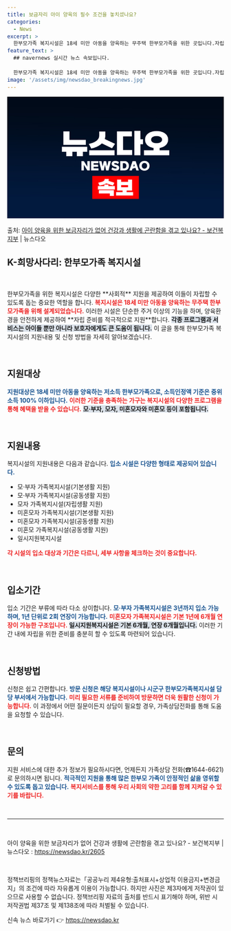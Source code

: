 ```yaml
---
title: 보금자리 아이 양육의 필수 조건을 놓치셨나요?
categories:
  - News
excerpt: >
  한부모가족 복지시설은 18세 미만 아동을 양육하는 무주택 한부모가족을 위한 곳입니다.자립을 준비할 수 있도록…
feature_text: >
  ## navernews 실시간 뉴스 속보입니다.

  한부모가족 복지시설은 18세 미만 아동을 양육하는 무주택 한부모가족을 위한 곳입니다.자립을 준비할 수 있도록…
image: '/assets/img/newsdao_breakingnews.jpg'
---
```


![뉴스다오 속보](/assets/img/newsdao_breakingnews.jpg)

<p>출처: <a href="https://newsdao.kr/2605" rel="dofollow">아이 양육을 위한 보금자리가 없어 건강과 생활에 곤란함을 겪고 있나요? - 보건복지부</a> | 뉴스다오</p>

<h2 data-ke-size="size26">K-희망사다리: 한부모가족 복지시설</h2>

<p data-ke-size="size16">&nbsp;</p> 
한부모가족을 위한 복지시설은 다양한 **사회적** 지원을 제공하여 이들이 자립할 수 있도록 돕는 중요한 역할을 합니다. <b><span style="color: #ee2323;">복지시설은 18세 미만 아동을 양육하는 무주택 한부모가족을 위해 설계되었습니다.</span></b> 이러한 시설은 단순한 주거 이상의 기능을 하며, 양육환경을 안전하게 제공하여 **자립 준비를 적극적으로 지원**합니다. <b><span style="background-color: #21538527;">각종 프로그램과 서비스는 아이들 뿐만 아니라 보호자에게도 큰 도움이 됩니다.</span></b> 이 글을 통해 한부모가족 복지시설의 지원내용 및 신청 방법을 자세히 알아보겠습니다.

<p data-ke-size="size16">&nbsp;</p> 

## 지원대상

<b><span style="color: #1a5490;">지원대상은 18세 미만 아동을 양육하는 저소득 한부모가족으로, 소득인정액 기준은 중위소득 100% 이하입니다.</span></b> <b><span style="color: #ee2323;">이러한 기준을 충족하는 가구는 복지시설의 다양한 프로그램을 통해 혜택을 받을 수 있습니다.</span></b> <b><span style="background-color: #21538527;">모·부자, 모자, 미혼모자와 미혼모 등이 포함됩니다.</span></b> 

<p data-ke-size="size16">&nbsp;</p>

## 지원내용

복지시설의 지원내용은 다음과 같습니다. <b><span style="color: #1a5490;">입소 시설은 다양한 형태로 제공되어 있습니다.</span></b> 

<ul>
  <li>모·부자 가족복지시설(기본생활 지원)</li>
  <li>모·부자 가족복지시설(공동생활 지원)</li>
  <li>모자 가족복지시설(자립생활 지원)</li>
  <li>미혼모자 가족복지시설(기본생활 지원)</li>
  <li>미혼모자 가족복지시설(공동생활 지원)</li>
  <li>미혼모 가족복지시설(공동생활 지원)</li>
  <li>일시지원복지시설</li>
</ul>

<b><span style="color: #ee2323;">각 시설의 입소 대상과 기간은 다르니, 세부 사항을 체크하는 것이 중요합니다.</span></b> 

<p data-ke-size="size16">&nbsp;</p>

## 입소기간

입소 기간은 부류에 따라 다소 상이합니다. <b><span style="color: #1a5490;">모·부자 가족복지시설은 3년까지 입소 가능하며, 1년 단위로 2회 연장이 가능합니다.</span></b> <b><span style="color: #ee2323;">미혼모자 가족복지시설은 기본 1년에 6개월 연장이 가능한 구조입니다.</span></b> <b><span style="background-color: #21538527;">일시지원복지시설은 기본 6개월, 연장 6개월입니다.</span></b> 이러한 기간 내에 자립을 위한 준비를 충분히 할 수 있도록 마련되어 있습니다. 

<p data-ke-size="size16">&nbsp;</p>

## 신청방법

신청은 쉽고 간편합니다. <b><span style="color: #1a5490;">방문 신청은 해당 복지시설이나 시군구 한부모가족복지시설 담당 부서에서 가능합니다.</span></b> <b><span style="color: #ee2323;">미리 필요한 서류를 준비하여 방문하면 더욱 원활한 신청이 가능합니다.</span></b> 이 과정에서 어떤 질문이든지 상담이 필요할 경우, 가족상담전화를 통해 도움을 요청할 수 있습니다.

<p data-ke-size="size16">&nbsp;</p>

## 문의

지원 서비스에 대한 추가 정보가 필요하시다면, 언제든지 가족상담 전화(☎1644-6621)로 문의하시면 됩니다. <b><span style="color: #1a5490;">적극적인 지원을 통해 많은 한부모 가족이 안정적인 삶을 영위할 수 있도록 돕고 있습니다.</span></b> <b><span style="color: #ee2323;">복지서비스를 통해 우리 사회의 약한 고리를 함께 지켜갈 수 있기를 바랍니다.</span></b>

<p data-ke-size="size16">&nbsp;</p> 

<hr>

<p data-ke-size="size16">&nbsp;</p> 

아이 양육을 위한 보금자리가 없어 건강과 생활에 곤란함을 겪고 있나요? - 보건복지부 | 뉴스다오 : <a href="https://newsdao.kr/2605">https://newsdao.kr/2605</a>

<p data-ke-size="size16">&nbsp;</p>

정책브리핑의 정책뉴스자료는「공공누리 제4유형:출처표시+상업적 이용금지+변경금지」의 조건에 따라 자유롭게 이용이 가능합니다. 하지만 사진은 제3자에게 저작권이 있으므로 사용할 수 없습니다. 정책브리핑 자료의 출처를 반드시 표기해야 하며, 위반 시 저작권법 제37조 및 제138조에 따라 처벌될 수 있습니다. 

신속 뉴스 바로가기 👉 <a href="https://newsdao.kr" rel="dofollow">https://newsdao.kr</a>


